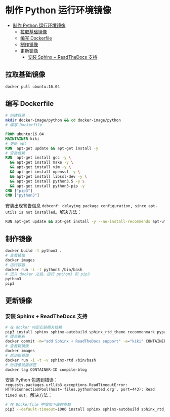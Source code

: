 # 制作 Python 运行环境镜像

- [制作 Python 运行环境镜像](#%e5%88%b6%e4%bd%9c-python-%e8%bf%90%e8%a1%8c%e7%8e%af%e5%a2%83%e9%95%9c%e5%83%8f)
  - [拉取基础镜像](#%e6%8b%89%e5%8f%96%e5%9f%ba%e7%a1%80%e9%95%9c%e5%83%8f)
  - [编写 Dockerfile](#%e7%bc%96%e5%86%99-dockerfile)
  - [制作镜像](#%e5%88%b6%e4%bd%9c%e9%95%9c%e5%83%8f)
  - [更新镜像](#%e6%9b%b4%e6%96%b0%e9%95%9c%e5%83%8f)
    - [安装 Sphinx + ReadTheDocs 支持](#%e5%ae%89%e8%a3%85-sphinx--readthedocs-%e6%94%af%e6%8c%81)

## 拉取基础镜像

```sh
docker pull ubuntu:16.04
```

## 编写 Dockerfile

```sh
# 创建目录
mkdir docker-image/python && cd docker-image/python
# 编写 Dockerfile
```

```Dockerfile
FROM ubuntu:16.04
MAINTAINER kiki
# 更新 apt
RUN  apt-get update && apt-get install -y
# 安装依赖
RUN  apt-get install gcc -y \
  && apt-get install make -y \
  && apt-get install vim -y \
  && apt-get install openssl -y \
  && apt-get install libssl-dev -y \
  && apt-get install python3.5 -y \
  && apt-get install python3-pip -y
CMD ["pip3"]
CMD ["python3"]
```

安装出现警告信息 `debconf: delaying package configuration, since apt-utils is not installed`。解决方法：

```sh
RUN apt-get update && apt-get install -y --no-install-recommends apt-utils
```

## 制作镜像

```sh
docker build -t python3 .
# 查看镜像
docker images
# 运行容器
docker run -i -t python3 /bin/bash
# 进入 docker 之后，运行 python3 和 pip3
python3
pip3
```

## 更新镜像

### 安装 Sphinx + ReadTheDocs 支持

```sh
# 在 docker 内部安装相关依赖
pip3 install sphinx sphinx-autobuild sphinx_rtd_theme recommonmark pypandoc
# 提交更新
docker commit -m="add Sphinx + ReadTheDocs support" -a="kiki" CONTAINER-ID sphinx-rtd
# 查看新镜像
docker images
# 启动新镜像
docker run -i -t -v sphinx-rtd /bin/bash
# 给镜像设置标签
docker tag CONTAINER-ID compile-blog
```

安装 Python 包遇到错误：`requests.packages.urllib3.exceptions.ReadTimeoutError: HTTPSConnectionPool(host='files.pythonhosted.org', port=443): Read timed out`。解决方法：

```sh
# 在 Dockerfile 中增加下面的参数
pip3 --default-timeout=1000 install sphinx sphinx-autobuild sphinx_rtd_theme recommonmark pypandoc
```
